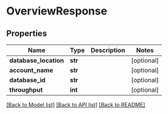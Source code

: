 # OverviewResponse

## Properties
Name | Type | Description | Notes
------------ | ------------- | ------------- | -------------
**database_location** | **str** |  | [optional] 
**account_name** | **str** |  | [optional] 
**database_id** | **str** |  | [optional] 
**throughput** | **int** |  | [optional] 

[[Back to Model list]](../README.md#documentation-for-models) [[Back to API list]](../README.md#documentation-for-api-endpoints) [[Back to README]](../README.md)

